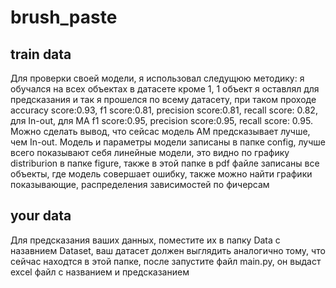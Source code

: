 # brush_paste

## train data
Для проверки своей модели, я использовал следущюю методику: я обучался на всех объектах в датасете кроме 1, 1 объект я оставлял для предсказания и так я прошелся по всему датасету, при таком проходе accuracy score:0.93, f1 score:0.81, precision score:0.81, recall score: 0.82, для In-out, для MA f1 score:0.95, precision score:0.95, recall score: 0.95. Можно сделать вывод, что сейсас модель AM предсказывает лучше, чем In-out.
Модель и параметры модели записаны в папке config, лучше всего показывают себя линейные модели, это видно по графику distriburion в папке figure, также в этой папке в pdf файле записаны все объекты, где модель совершает ошибку, также можно найти графики показывающие, распределения зависимостей по фичерсам

## your data
Для предсказания ваших данных, поместите их в папку Data с назавнием Dataset, ваш датасет должен выглядить аналогично тому, что сейчас находтся в этой папке, после запустите файл main.py, он выдаст excel файл с названием и предсказанием
